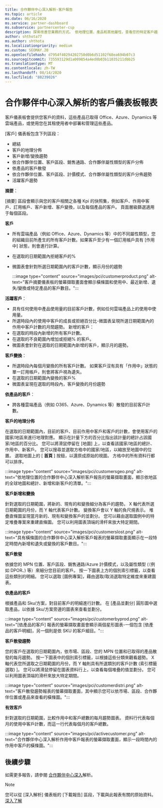 ```yaml
---
title: 合作夥伴中心深入解析-客戶報告
ms.topic: article
ms.date: 06/16/2020
ms.service: partner-dashboard
ms.subservice: partnercenter-csp
description: 探索改善您業務的方式。 依地理位置、產品和其他屬性，查看您的特定客戶趨勢。
author: shthota77
ms.author: shthota
ms.localizationpriority: medium
ms.custom: SEOMAY.20
ms.openlocfilehash: d7954f40294202750d0b6d51102f68ea694b07c3
ms.sourcegitcommit: 735593129d1a009854a4ed0b03b11035211dbb25
ms.translationtype: MT
ms.contentlocale: zh-TW
ms.lasthandoff: 08/14/2020
ms.locfileid: "88239026"
---
```

# <a name="customers-dashboard-reports-from-partner-center-insights"></a>合作夥伴中心深入解析的客戶儀表板報表

客戶儀表板會提供您客戶的資料，這些產品已取得 Office、Azure、Dynamics 等雲端產品，或使用您在其租使用者中部署和管理這些產品。 
 
[客戶] 儀表板包含下列區段： 

- 總結  
- 客戶的地理分佈 
- 客戶新增/變換趨勢 
- 依合作夥伴位置、客戶區段、銷售通路、合作夥伴屬性類型的客戶分佈 
- 依產品的客戶散發 
- 依合作夥伴位置、客戶區段、計價模式、合作夥伴屬性類型的客戶分佈趨勢 
- 活躍客戶趨勢 

**摘要**：

[摘要] 區段會顯示與您的客戶相關之各種 Kpi 的快照集，例如客戶、作用中客戶、訂用帳戶、客戶新增、客戶變換，以及每個產品的客戶。 頁面層級篩選適用于每個區段。

**客戶**

- 所有雲端產品（例如 Office、Azure、Dynamics 等）中的不同屬性類型，您的組織目前所產生的所有客戶計數。如果客戶至少有一個訂用帳戶具有 [作用中] 狀態，則會進行計算。  
- 在選取的日期範圍內拒絕客戶的% 
- 微圖表會針對所選日期範圍內的客戶計數，顯示月份的趨勢

  :::image type="content" source="images/pci/customerproduct.png" alt-text="客戶摘要儀表板的螢幕擷取畫面會顯示橫條圖和使用中、最近新增、遺失/變換或特定產品的客戶數目。":::

**活躍客戶**：

- 具有任何使用中產品使用量的目前客戶計數，例如任何雲端產品上的使用中使用量。
- 所選時段內的使用中客戶的成長或拒絕百分比-微圖表呈現所選日期範圍內的作用中客戶計數的月間趨勢。
新增的客戶：
- 在選取的時段內新增的所有客戶計數。
- 在選取的不良範圍內增加或拒絕% 的客戶。
- 微圖表會針對在選取的日期範圍內新增的客戶，顯示月的趨勢。

**客戶變換**：
- 所選時段內每個月變換的所有客戶計數。 如果客戶沒有具有「作用中」狀態的單一訂用帳戶，則會將客戶視為遺失。 
- 在選取的日期範圍內變換的客戶% 
- 微圖表呈現在選取的時段內，客戶變換的月份趨勢 
 
**依產品的客戶**：
- 跨各種雲端產品（例如 O365、Azure、Dynamics 等）散發的目前客戶計數。  

**客戶的地理分佈**

在選取的日期範圍內，目前的客戶、目前作用中客戶和客戶的計數，會使用客戶的國家/地區來進行地理對應。 顯示在計量下方的百分比指出該計量的總計占該國家/地區的百分比。 您可以將滑鼠停留在 [地圖] 上，以查看該國家/地區的總計、作用中、新客戶。 您可以搜尋並選取方格中的國家/地區，以縮放至地圖中的位置。 選取地圖上的 [ **首頁** ] 按鈕，以還原成原始的視圖。 方格中的所有資料行都可以排序。  

:::image type="content" source="images/pci/customersgeo.png" alt-text="依地理位置的合作夥伴中心深入解析客戶報告的螢幕擷取畫面，顯示依地區的全球地圖和總計、新增和新客戶的清單。":::

**客戶新增和變換**

針對選取的日期範圍，將新的、現有的和變換細分為客戶的趨勢。 X 軸代表所選日期範圍的月份，而 Y 軸代表客戶計數。 變換客戶會以 Y 軸的負尺規表示。 堆疊直條圖呈現當月新的、現有和變換客戶的並劃分。 您可以藉由選取圖例中的特定堆疊專案來重建直條圖。 您可以利用圖表頂端的滑杆來放大特定期間。 

:::image type="content" source="images/pci/customerslost.png" alt-text="具有橫條圖的合作夥伴中心深入解析客戶報表的螢幕擷取畫面顯示在一段特定時間內新增和遺失或變換的客戶數目。":::

**客戶散發**

依據您的 MPN 位置、客戶區段、銷售通路/Azure 計價模式，以及屬性類型 (（例如 DPOR、) 等）來細分您目前的客戶。 按一下圖表上方的個別索引標籤，以查看這些類別的明細。 您可以選取 [圖例專案]，藉由選取/取消選取特定維度來重建圖表。 

**依產品的客戶**

根據產品和 Sku/方案，對目前客戶的明細進行計數。 在 [產品並劃分] 圓形圖中選取產品，以依據 Sku/方案旁邊的圖表來查看並劃分。

:::image type="content" source="images/pci/customerbyprod.png" alt-text="[依產品的客戶] 報表的螢幕擷取畫面會顯示兩個星形圖表-一個包含 [依產品的客戶明細]，另一個則是依 SKU 的客戶細目。":::

**客戶散發趨勢** 

您的客戶在選取的日期範圍內，依市場、區段、您的 MPN 位置和已取得的產品散發的每月趨勢。 按一下圖表中的個別索引標籤，以根據這些分類來觀看趨勢。 X 軸代表您所選取之日期範圍的月份，而 Y 軸則具有所選類別的客戶計數 (索引標籤選取) ]。 您可以將滑鼠停留在圖表資料行上，以查看每個堆疊的值並劃分。 您可以利用圖表頂端的滑杆來放大特定期間。   

:::image type="content" source="images/pci/customerdistri.png" alt-text="客戶散發趨勢報表的螢幕擷取畫面，其中顯示您可以依市場、區段、合作夥伴位置或產品來查看的橫條圖。":::

**有效客戶**

針對選取的日期範圍，比較作用中和客戶總數的每月趨勢圖表。 資料行代表每個月的使用中客戶計數，而這一行代表每個月的客戶總數。 

:::image type="content" source="images/pci/activecustomer.png" alt-text="合作夥伴中心深入解析作用中客戶報表的螢幕擷取畫面，顯示一段時間內的作用中客戶的橫條圖。":::

## <a name="next-steps"></a>後續步驟

如需更多報告，請參閱 [合作夥伴中心深入](partner-center-insights.md)解析。

>[!NOTE] 
> 您可以從 [深入解析] 儀表板的 [下載報告] 區段，下載與此報表有關的原始資料。 [深入了解](pci-download-reports.md) 
